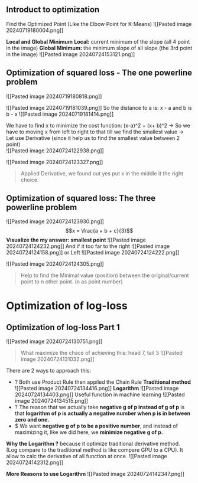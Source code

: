 ## Introduct to optimization
Find the Optimized Point (Like the Elbow Point for K-Means)
![[Pasted image 20240719180004.png]]

**Local and Global Minimum**
**Local:** current minimum of the slope (all 4 point in the image)
**Global Minimum:** the minimum slope of all slope (the 3rd point in the image)
![[Pasted image 20240724153121.png]]


## Optimization of squared loss - The one powerline problem 
![[Pasted image 20240719180818.png]]

![[Pasted image 20240719181039.png]]
So the distance to a is: x - a 
and b is b - x
![[Pasted image 20240719181414.png]] 

We have to find x to minimize the cost function: (x-a)^2 + (x+ b)^2 -> So we have to moving x from left to right to that till we find the smallest value -> Let use Derivative (since it help us to find the smallest value between 2 point)  
 ![[Pasted image 20240724122938.png]]

![[Pasted image 20240724123327.png]]
> Applied Derivative, we found out yes put x in the middle it the right choice.

## Optimization of squared loss: The three powerline problem
![[Pasted image 20240724123930.png]]
$$x = \frac{a + b + c}{3}$$
**Visualize the my answer: smallest point**
![[Pasted image 20240724124232.png]]
And if it too far to the right
![[Pasted image 20240724124158.png]]
or Left
![[Pasted image 20240724124222.png]]

![[Pasted image 20240724124305.png]]
> Help to find the Minimal value (position) between the original/current point to n other point. (n as  point number)

# Optimization of log-loss
## Optimization of log-loss Part 1

![[Pasted image 20240724130751.png]]
> What maximize the chace of achieving this: head 7, tail 3
![[Pasted image 20240724131032.png]]

There are 2 ways to approach this: 
+ ? Both use Product Rule then appiled the Chain Rule
**Traditional method**
![[Pasted image 20240724134416.png]]
**Logarithm**
![[Pasted image 20240724134403.png]]
Useful function in machine learning
![[Pasted image 20240724134515.png]]
+ ? The reason that we actually take **negative g of p instead of g of p** is that **logarithm of p is actually a negative number when p is in between zero and one.**
+ $ We want **negative g of p to be a positive number**, and instead of maximizing it, like we did here, we **minimize negative g of p.**


**Why the Logarithm ?** because it optimize traditional derivative method. (Log compare to the traditional method is like compare GPU to a CPU). It allow to calc the derivative of all function at once. ![[Pasted image 20240724142312.png]]

**More Reasons to use Logarithm**
![[Pasted image 20240724142347.png]]


